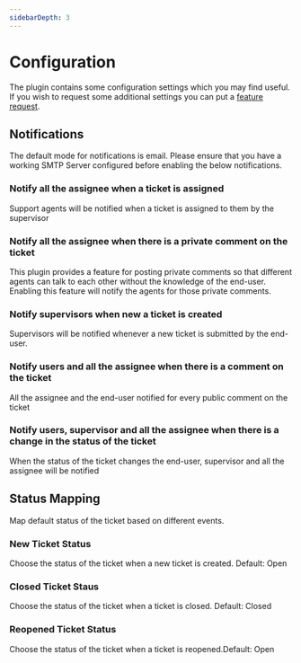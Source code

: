 ```yaml
---
sidebarDepth: 3
---
```


# Configuration

The plugin contains some configuration settings which you may find useful. If you wish to request some additional settings you can put a [feature request](https://github.com/fytinnovations/oc-helpdesk/issues).

## Notifications

The default mode for notifications is email. Please ensure that you have a working SMTP Server configured before enabling the below notifications.

### Notify all the assignee when a ticket is assigned

Support agents will be notified when a ticket is assigned to them by the supervisor

### Notify all the assignee when there is a private comment on the ticket

This plugin provides a feature for posting private comments so that different agents can talk to each other without the knowledge of the end-user. Enabling this feature will notify the agents for those private comments.

### Notify supervisors when new a ticket is created

Supervisors will be notified whenever a new ticket is submitted by the end-user.

### Notify users and all the assignee when there is a comment on the ticket

All the assignee and the end-user notified for every public comment on the ticket

### Notify users, supervisor and all the assignee when there is a change in the status of the ticket

When the status of the ticket changes the end-user, supervisor and all the assignee will be notified

## Status Mapping

Map default status of the ticket based on different events.

### New Ticket Status

Choose the status of the ticket when a new ticket is created. Default: Open

### Closed Ticket Staus

Choose the status of the ticket when a ticket is closed. Default: Closed

### Reopened Ticket Status

Choose the status of the ticket when a ticket is reopened.Default: Open
